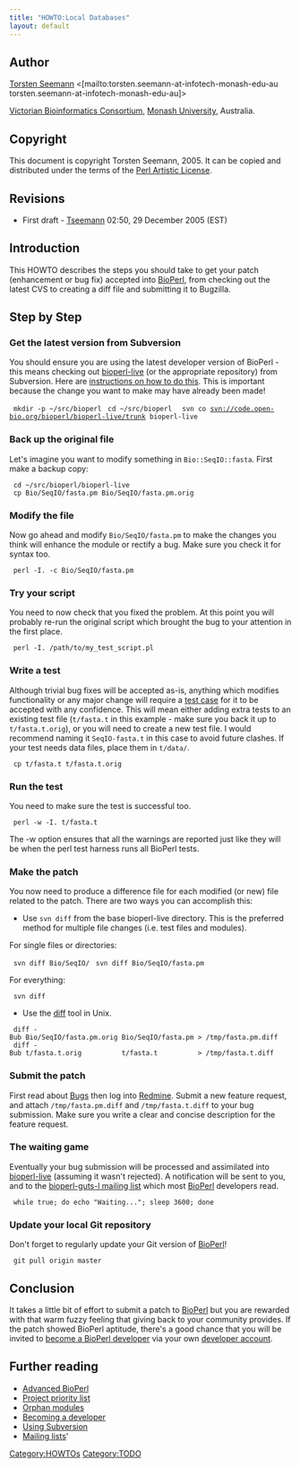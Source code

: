 ```yaml
---
title: "HOWTO:Local Databases"
layout: default
---
```


Author
------

[Torsten Seemann](Torsten_Seemann "wikilink") <[mailto:torsten.seemann-at-infotech-monash-edu-au torsten.seemann-at-infotech-monash-edu-au]>

[Victorian Bioinformatics Consortium](http://www.vicbioinformatics.com), [Monash University](http://www.monash.edu.au/), Australia.

Copyright
---------

This document is copyright Torsten Seemann, 2005. It can be copied and distributed under the terms of the [Perl Artistic License](Perl_Artistic_License "wikilink").

Revisions
---------

-   First draft - [Tseemann](User:Tseemann "wikilink") 02:50, 29 December 2005 (EST)

Introduction
------------

This HOWTO describes the steps you should take to get your patch (enhancement or bug fix) accepted into [BioPerl](BioPerl "wikilink"), from checking out the latest CVS to creating a diff file and submitting it to Bugzilla.

Step by Step
------------

### Get the latest version from Subversion

You should ensure you are using the latest developer version of BioPerl - this means checking out [bioperl-live](bioperl-live "wikilink") (or the appropriate repository) from Subversion. Here are [instructions on how to do this](Using_Subversion#Checking_out_code_from_the_repository_with_a_developer_account "wikilink"). This is important because the change you want to make may have already been made!

` mkdir -p ~/src/bioperl`
` cd ~/src/bioperl `
` svn co `[`svn://code.open-bio.org/bioperl/bioperl-live/trunk`](svn://code.open-bio.org/bioperl/bioperl-live/trunk)` bioperl-live`

### Back up the original file

Let's imagine you want to modify something in `Bio::SeqIO::fasta`. First make a backup copy:

` cd ~/src/bioperl/bioperl-live`
` cp Bio/SeqIO/fasta.pm Bio/SeqIO/fasta.pm.orig`

### Modify the file

Now go ahead and modify `Bio/SeqIO/fasta.pm` to make the changes you think will enhance the module or rectify a bug. Make sure you check it for syntax too.

` perl -I. -c Bio/SeqIO/fasta.pm`

### Try your script

You need to now check that you fixed the problem. At this point you will probably re-run the original script which brought the bug to your attention in the first place.

` perl -I. /path/to/my_test_script.pl `

### Write a test

Although trivial bug fixes will be accepted as-is, anything which modifies functionality or any major change will require a [test case](wp:Test_case "wikilink") for it to be accepted with any confidence. This will mean either adding extra tests to an existing test file (`t/fasta.t` in this example - make sure you back it up to `t/fasta.t.orig`), or you will need to create a new test file. I would recommend naming it `SeqIO-fasta.t` in this case to avoid future clashes. If your test needs data files, place them in `t/data/`.

` cp t/fasta.t t/fasta.t.orig`

### Run the test

You need to make sure the test is successful too.

` perl -w -I. t/fasta.t`

The -w option ensures that all the warnings are reported just like they will be when the perl test harness runs all BioPerl tests.

### Make the patch

You now need to produce a difference file for each modified (or new) file related to the patch. There are two ways you can accomplish this:

-   Use `svn diff` from the base bioperl-live directory. This is the preferred method for multiple file changes (i.e. test files and modules).

For single files or directories:

` svn diff Bio/SeqIO/`
` svn diff Bio/SeqIO/fasta.pm`

For everything:

` svn diff `

-   Use the [diff](wp:diff "wikilink") tool in Unix.

` diff -Bub Bio/SeqIO/fasta.pm.orig Bio/SeqIO/fasta.pm > /tmp/fasta.pm.diff`
` diff -Bub t/fasta.t.orig          t/fasta.t          > /tmp/fasta.t.diff`

### Submit the patch

First read about [Bugs](Bugs "wikilink") then log into [Redmine](http://redmine.bioperl.org/). Submit a new feature request, and attach `/tmp/fasta.pm.diff` and `/tmp/fasta.t.diff` to your bug submission. Make sure you write a clear and concise description for the feature request.

### The waiting game

Eventually your bug submission will be processed and assimilated into [bioperl-live](bioperl-live "wikilink") (assuming it wasn't rejected). A notification will be sent to you, and to the [bioperl-guts-l mailing list](Mailing_lists "wikilink") which most [BioPerl](BioPerl "wikilink") developers read.

` while true; do echo "Waiting..."; sleep 3600; done`

### Update your local Git repository

Don't forget to regularly update your Git version of [BioPerl](BioPerl "wikilink")!

` git pull origin master`

Conclusion
----------

It takes a little bit of effort to submit a patch to [BioPerl](BioPerl "wikilink") but you are rewarded with that warm fuzzy feeling that giving back to your community provides. If the patch showed BioPerl aptitude, there's a good chance that you will be invited to [become a BioPerl developer](Becoming_a_developer "wikilink") via your own [developer account](Using_CVS#Checking_out_code_from_the_repository_with_a_developer_account "wikilink").

Further reading
---------------

-   [Advanced BioPerl](Advanced_BioPerl "wikilink")
-   [Project priority list](Project_priority_list "wikilink")
-   [Orphan modules](Orphan_modules "wikilink")
-   [Becoming a developer](Becoming_a_developer "wikilink")
-   [Using Subversion](Using_Subversion "wikilink")
-   [Mailing lists](Mailing_lists "wikilink")'

<Category:HOWTOs> <Category:TODO>
